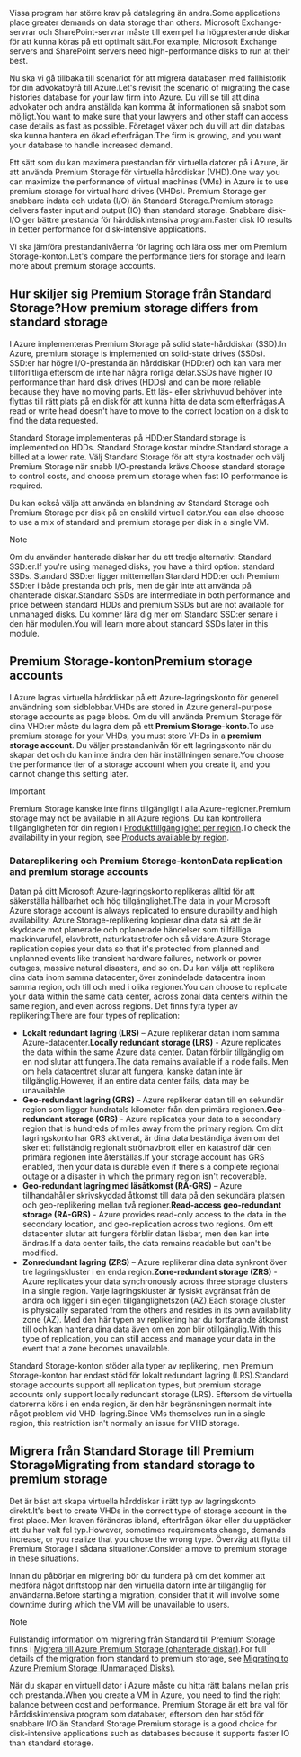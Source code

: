 <span data-ttu-id="57bf3-101">Vissa program har större krav på datalagring än andra.</span><span class="sxs-lookup"><span data-stu-id="57bf3-101">Some applications place greater demands on data storage than others.</span></span> <span data-ttu-id="57bf3-102">Microsoft Exchange-servrar och SharePoint-servrar måste till exempel ha högpresterande diskar för att kunna köras på ett optimalt sätt.</span><span class="sxs-lookup"><span data-stu-id="57bf3-102">For example, Microsoft Exchange servers and SharePoint servers need high-performance disks to run at their best.</span></span>

<span data-ttu-id="57bf3-103">Nu ska vi gå tillbaka till scenariot för att migrera databasen med fallhistorik för din advokatbyrå till Azure.</span><span class="sxs-lookup"><span data-stu-id="57bf3-103">Let's revisit the scenario of migrating the case histories database for your law firm into Azure.</span></span> <span data-ttu-id="57bf3-104">Du vill se till att dina advokater och andra anställda kan komma åt informationen så snabbt som möjligt.</span><span class="sxs-lookup"><span data-stu-id="57bf3-104">You want to make sure that your lawyers and other staff can access case details as fast as possible.</span></span> <span data-ttu-id="57bf3-105">Företaget växer och du vill att din databas ska kunna hantera en ökad efterfrågan.</span><span class="sxs-lookup"><span data-stu-id="57bf3-105">The firm is growing,  and you want your database to handle increased demand.</span></span>

<span data-ttu-id="57bf3-106">Ett sätt som du kan maximera prestandan för virtuella datorer på i Azure, är att använda Premium Storage för virtuella hårddiskar (VHD).</span><span class="sxs-lookup"><span data-stu-id="57bf3-106">One way you can  maximize the performance of virtual machines (VMs) in Azure is to use premium storage for virtual hard drives (VHDs).</span></span> <span data-ttu-id="57bf3-107">Premium Storage ger snabbare indata och utdata (I/O) än Standard Storage.</span><span class="sxs-lookup"><span data-stu-id="57bf3-107">Premium storage delivers faster input and output (IO) than standard storage.</span></span> <span data-ttu-id="57bf3-108">Snabbare disk-I/O ger bättre prestanda för hårddiskintensiva program.</span><span class="sxs-lookup"><span data-stu-id="57bf3-108">Faster disk IO results in better performance for disk-intensive applications.</span></span>

<span data-ttu-id="57bf3-109">Vi ska jämföra prestandanivåerna för lagring och lära oss mer om Premium Storage-konton.</span><span class="sxs-lookup"><span data-stu-id="57bf3-109">Let's compare the performance tiers for storage and learn more about premium storage accounts.</span></span>

## <a name="how-premium-storage-differs-from-standard-storage"></a><span data-ttu-id="57bf3-110">Hur skiljer sig Premium Storage från Standard Storage?</span><span class="sxs-lookup"><span data-stu-id="57bf3-110">How premium storage differs from standard storage</span></span>

<span data-ttu-id="57bf3-111">I Azure implementeras Premium Storage på solid state-hårddiskar (SSD).</span><span class="sxs-lookup"><span data-stu-id="57bf3-111">In Azure, premium storage is implemented on solid-state drives (SSDs).</span></span> <span data-ttu-id="57bf3-112">SSD:er har högre I/O-prestanda än hårddiskar (HDD:er) och kan vara mer tillförlitliga eftersom de inte har några rörliga delar.</span><span class="sxs-lookup"><span data-stu-id="57bf3-112">SSDs have higher IO performance than hard disk drives (HDDs) and can be more reliable because they have no moving parts.</span></span> <span data-ttu-id="57bf3-113">Ett läs- eller skrivhuvud behöver inte flyttas till rätt plats på en disk för att kunna hitta de data som efterfrågas.</span><span class="sxs-lookup"><span data-stu-id="57bf3-113">A read or write head doesn't have to move to the correct location on a disk to find the data requested.</span></span> 

<span data-ttu-id="57bf3-114">Standard Storage implementeras på HDD:er.</span><span class="sxs-lookup"><span data-stu-id="57bf3-114">Standard storage is implemented on HDDs.</span></span> <span data-ttu-id="57bf3-115">Standard Storage kostar mindre.</span><span class="sxs-lookup"><span data-stu-id="57bf3-115">Standard storage a billed at a lower rate.</span></span> <span data-ttu-id="57bf3-116">Välj Standard Storage för att styra kostnader och välj Premium Storage när snabb I/O-prestanda krävs.</span><span class="sxs-lookup"><span data-stu-id="57bf3-116">Choose standard storage to control costs, and choose premium storage when fast IO performance is required.</span></span>

<span data-ttu-id="57bf3-117">Du kan också välja att använda en blandning av Standard Storage och Premium Storage per disk på en enskild virtuell dator.</span><span class="sxs-lookup"><span data-stu-id="57bf3-117">You can also choose to use a mix of standard and premium storage per disk in a single VM.</span></span>

> [!NOTE]
> <span data-ttu-id="57bf3-118">Om du använder hanterade diskar har du ett tredje alternativ: Standard SSD:er.</span><span class="sxs-lookup"><span data-stu-id="57bf3-118">If you're using managed disks, you have a third option: standard SSDs.</span></span> <span data-ttu-id="57bf3-119">Standard SSD:er ligger mittemellan Standard HDD:er och Premium SSD:er i både prestanda och pris, men de går inte att använda på ohanterade diskar.</span><span class="sxs-lookup"><span data-stu-id="57bf3-119">Standard SSDs are intermediate in both performance and price between standard HDDs and premium SSDs but are not available for unmanaged disks.</span></span> <span data-ttu-id="57bf3-120">Du kommer lära dig mer om Standard SSD:er senare i den här modulen.</span><span class="sxs-lookup"><span data-stu-id="57bf3-120">You will learn more about standard SSDs later in this module.</span></span>

## <a name="premium-storage-accounts"></a><span data-ttu-id="57bf3-121">Premium Storage-konton</span><span class="sxs-lookup"><span data-stu-id="57bf3-121">Premium storage accounts</span></span>

<span data-ttu-id="57bf3-122">I Azure lagras virtuella hårddiskar på ett Azure-lagringskonto för generell användning som sidblobbar.</span><span class="sxs-lookup"><span data-stu-id="57bf3-122">VHDs are stored in Azure general-purpose storage accounts as page blobs.</span></span> <span data-ttu-id="57bf3-123">Om du vill använda Premium Storage för dina VHD:er måste du lagra dem på ett **Premium Storage-konto**.</span><span class="sxs-lookup"><span data-stu-id="57bf3-123">To use premium storage for your VHDs, you must store VHDs in a **premium storage account**.</span></span> <span data-ttu-id="57bf3-124">Du väljer prestandanivån för ett lagringskonto när du skapar det och du kan inte ändra den här inställningen senare.</span><span class="sxs-lookup"><span data-stu-id="57bf3-124">You choose the performance tier of a storage account when you create it, and you cannot change this setting later.</span></span>

> [!IMPORTANT]
> <span data-ttu-id="57bf3-125">Premium Storage kanske inte finns tillgängligt i alla Azure-regioner.</span><span class="sxs-lookup"><span data-stu-id="57bf3-125">Premium storage may not be available in all Azure regions.</span></span> <span data-ttu-id="57bf3-126">Du kan kontrollera tillgängligheten för din region i [Produkttillgänglighet per region](https://azure.microsoft.com/en-us/global-infrastructure/services/).</span><span class="sxs-lookup"><span data-stu-id="57bf3-126">To check the availability in your region, see [Products available by region](https://azure.microsoft.com/en-us/global-infrastructure/services/).</span></span>

### <a name="data-replication-and-premium-storage-accounts"></a><span data-ttu-id="57bf3-127">Datareplikering och Premium Storage-konton</span><span class="sxs-lookup"><span data-stu-id="57bf3-127">Data replication and premium storage accounts</span></span>

<span data-ttu-id="57bf3-128">Datan på ditt Microsoft Azure-lagringskonto replikeras alltid för att säkerställa hållbarhet och hög tillgänglighet.</span><span class="sxs-lookup"><span data-stu-id="57bf3-128">The data in your Microsoft Azure storage account is always replicated to ensure durability and high availability.</span></span> <span data-ttu-id="57bf3-129">Azure Storage-replikering kopierar dina data så att de är skyddade mot planerade och oplanerade händelser som tillfälliga maskinvarufel, elavbrott, naturkatastrofer och så vidare.</span><span class="sxs-lookup"><span data-stu-id="57bf3-129">Azure Storage replication copies your data so that it's protected from planned and unplanned events like transient hardware failures, network or power outages, massive natural disasters, and so on.</span></span> <span data-ttu-id="57bf3-130">Du kan välja att replikera dina data inom samma datacenter, över zonindelade datacentra inom samma region, och till och med i olika regioner.</span><span class="sxs-lookup"><span data-stu-id="57bf3-130">You can choose to replicate your data within the same data center, across zonal data centers within the same region, and even across regions.</span></span> <span data-ttu-id="57bf3-131">Det finns fyra typer av replikering:</span><span class="sxs-lookup"><span data-stu-id="57bf3-131">There are four types of replication:</span></span>

- <span data-ttu-id="57bf3-132">**Lokalt redundant lagring (LRS)** – Azure replikerar datan inom samma Azure-datacenter.</span><span class="sxs-lookup"><span data-stu-id="57bf3-132">**Locally redundant storage (LRS)** - Azure replicates the data within the same Azure data center.</span></span> <span data-ttu-id="57bf3-133">Datan förblir tillgänglig om en nod slutar att fungera.</span><span class="sxs-lookup"><span data-stu-id="57bf3-133">The data remains available if a node fails.</span></span> <span data-ttu-id="57bf3-134">Men om hela datacentret slutar att fungera, kanske datan inte är tillgänglig.</span><span class="sxs-lookup"><span data-stu-id="57bf3-134">However, if an entire data center fails, data may be unavailable.</span></span>
- <span data-ttu-id="57bf3-135">**Geo-redundant lagring (GRS)** – Azure replikerar datan till en sekundär region som ligger hundratals kilometer från den primära regionen.</span><span class="sxs-lookup"><span data-stu-id="57bf3-135">**Geo-redundant storage (GRS)** - Azure replicates your data to a secondary region that is hundreds of miles away from the primary region.</span></span> <span data-ttu-id="57bf3-136">Om ditt lagringskonto har GRS aktiverat, är dina data beständiga även om det sker ett fullständig regionalt strömavbrott eller en katastrof där den primära regionen inte återställas.</span><span class="sxs-lookup"><span data-stu-id="57bf3-136">If your storage account has GRS enabled, then your data is durable even if there's a complete regional outage or a disaster in which the primary region isn't recoverable.</span></span>
- <span data-ttu-id="57bf3-137">**Geo-redundant lagring med läsåtkomst (RA-GRS)** – Azure tillhandahåller skrivskyddad åtkomst till data på den sekundära platsen och geo-replikering mellan två regioner.</span><span class="sxs-lookup"><span data-stu-id="57bf3-137">**Read-access geo-redundant storage (RA-GRS)** - Azure provides read-only access to the data in the secondary location, and geo-replication across two regions.</span></span> <span data-ttu-id="57bf3-138">Om ett datacenter slutar att fungera förblir datan läsbar, men den kan inte ändras.</span><span class="sxs-lookup"><span data-stu-id="57bf3-138">If a data center fails, the data remains readable but can't be modified.</span></span>
- <span data-ttu-id="57bf3-139">**Zonredundant lagring (ZRS)** – Azure replikerar dina data synkront över tre lagringskluster i en enda region.</span><span class="sxs-lookup"><span data-stu-id="57bf3-139">**Zone-redundant storage (ZRS)** - Azure replicates your data synchronously across three storage clusters in a single region.</span></span> <span data-ttu-id="57bf3-140">Varje lagringskluster är fysiskt avgränsat från de andra och ligger i sin egen tillgänglighetszon (AZ).</span><span class="sxs-lookup"><span data-stu-id="57bf3-140">Each storage cluster is physically separated from the others and resides in its own availability zone (AZ).</span></span> <span data-ttu-id="57bf3-141">Med den här typen av replikering har du fortfarande åtkomst till och kan hantera dina data även om en zon blir otillgänglig.</span><span class="sxs-lookup"><span data-stu-id="57bf3-141">With this type of replication, you can still access and manage your data in the event that a zone becomes unavailable.</span></span>

<span data-ttu-id="57bf3-142">Standard Storage-konton stöder alla typer av replikering, men Premium Storage-konton har endast stöd för lokalt redundant lagring (LRS).</span><span class="sxs-lookup"><span data-stu-id="57bf3-142">Standard storage accounts support all replication types, but premium storage accounts only support locally redundant storage (LRS).</span></span> <span data-ttu-id="57bf3-143">Eftersom de virtuella datorerna körs i en enda region, är den här begränsningen normalt inte något problem vid VHD-lagring.</span><span class="sxs-lookup"><span data-stu-id="57bf3-143">Since VMs themselves run in a single region, this restriction isn't normally an issue for VHD storage.</span></span>

## <a name="migrating-from-standard-storage-to-premium-storage"></a><span data-ttu-id="57bf3-144">Migrera från Standard Storage till Premium Storage</span><span class="sxs-lookup"><span data-stu-id="57bf3-144">Migrating from standard storage to premium storage</span></span>

<span data-ttu-id="57bf3-145">Det är bäst att skapa virtuella hårddiskar i rätt typ av lagringskonto direkt.</span><span class="sxs-lookup"><span data-stu-id="57bf3-145">It's best to create VHDs in the correct type of storage account in the first place.</span></span> <span data-ttu-id="57bf3-146">Men kraven förändras ibland, efterfrågan ökar eller du upptäcker att du har valt fel typ.</span><span class="sxs-lookup"><span data-stu-id="57bf3-146">However, sometimes requirements change, demands increase, or you realize that you chose the wrong type.</span></span> <span data-ttu-id="57bf3-147">Överväg att flytta till Premium Storage i sådana situationer.</span><span class="sxs-lookup"><span data-stu-id="57bf3-147">Consider a move to premium storage in these situations.</span></span>

<span data-ttu-id="57bf3-148">Innan du påbörjar en migrering bör du fundera på om det kommer att medföra något driftstopp när den virtuella datorn inte är tillgänglig för användarna.</span><span class="sxs-lookup"><span data-stu-id="57bf3-148">Before starting a migration, consider that it will involve some downtime during which the VM will be unavailable to users.</span></span>

> [!NOTE]
> <span data-ttu-id="57bf3-149">Fullständig information om migrering från Standard till Premium Storage finns i [Migrera till Azure Premium Storage (ohanterade diskar)](https://docs.microsoft.com/azure/storage/common/storage-migration-to-premium-storage).</span><span class="sxs-lookup"><span data-stu-id="57bf3-149">For full details of the migration from standard to premium storage, see [Migrating to Azure Premium Storage (Unmanaged Disks)](https://docs.microsoft.com/azure/storage/common/storage-migration-to-premium-storage).</span></span>

<span data-ttu-id="57bf3-150">När du skapar en virtuell dator i Azure måste du hitta rätt balans mellan pris och prestanda.</span><span class="sxs-lookup"><span data-stu-id="57bf3-150">When you create a VM in Azure, you need to find the right balance between cost and performance.</span></span> <span data-ttu-id="57bf3-151">Premium Storage är ett bra val för hårddiskintensiva program som databaser, eftersom den har stöd för snabbare I/O än Standard Storage.</span><span class="sxs-lookup"><span data-stu-id="57bf3-151">Premium storage is a good choice for disk-intensive applications such as databases because it supports faster IO than standard storage.</span></span>
